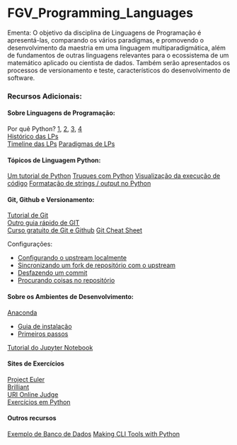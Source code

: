# FGV_Programming_Languages  

Ementa:
O objetivo da disciplina de Linguagens de Programação é apresentá-las, comparando os vários paradigmas, e promovendo o desenvolvimento da maestria em uma linguagem multiparadigmática, além de fundamentos de outras linguagens relevantes para o ecossistema de um matemático aplicado ou cientista de dados. Também serão apresentados os processos de versionamento e teste, característicos do desenvolvimento de software.

### Recursos Adicionais:

#### Sobre Linguagens de Programação: 

Por quê Python?  [1](https://www.tiobe.com/tiobe-index/), [2](https://spectrum.ieee.org/at-work/innovation/the-2018-top-programming-languages), [3](https://medium.freecodecamp.org/best-programming-languages-to-learn-in-2018-ultimate-guide-bfc93e615b35), [4](https://www.edureka.co/blog/python-interesting-facts-you-need-to-know/)  
[Histórico das LPs](https://en.wikipedia.org/wiki/History_of_programming_languages)  
[Timeline das LPs](https://en.wikipedia.org/wiki/Timeline_of_programming_languages)
[Paradigmas de LPs](https://en.m.wikipedia.org/wiki/Programming_paradigm)  

#### Tópicos de Linguagem Python:
[Um tutorial de Python](https://python.swaroopch.com/)
[Truques com Python](https://hackernoon.com/python-tricks-101-2836251922e0)
[Visualização da execução de código](http://www.pythontutor.com/visualize.html#mode=edit) 
[Formatação de strings / output no Python](http://www.python-course.eu/python3_formatted_output.php)

#### Git, Github e Versionamento:

[Tutorial de Git](https://git-scm.com/book/pt-br/v1/Primeiros-passos-No%C3%A7%C3%B5es-B%C3%A1sicas-de-Git)  
[Outro guia rápido de GIT](http://rogerdudler.github.io/git-guide/index.pt_BR.html)  
[Curso gratuito de Git e Github](https://www.udemy.com/git-e-github-para-iniciantes/)
[Git Cheat Sheet](https://www.git-tower.com/blog/git-cheat-sheet/)

Configurações:
  + [Configurando o upstream localmente](https://help.github.com/articles/configuring-a-remote-for-a-fork/)
  + [Sincronizando um fork de repositório com o upstream](https://help.github.com/articles/syncing-a-fork/)
  + [Desfazendo um commit](https://blog.github.com/2015-06-08-how-to-undo-almost-anything-with-git/)
  + [Procurando coisas no repositório](https://www.tygertec.com/find-stuff-git/)  
 
#### Sobre os Ambientes de Desenvolvimento:

[Anaconda](https://www.anaconda.com/download/)
  + [Guia de instalação](https://paulovasconcellos.com.br/como-baixar-anaconda-31fd49c19bd8)
  + [Primeiros passos](https://opensource.com/article/18/4/getting-started-anaconda-python)

[Tutorial do Jupyter Notebook](https://www.datacamp.com/community/tutorials/tutorial-jupyter-notebook)



#### Sites de Exercícios

[Project Euler](https://projecteuler.net/)  
[Brilliant](http://brilliant.org/)  
[URI Online Judge](https://www.urionlinejudge.com.br/judge/en/login)  
[Exercícios em Python](http://joaoventura.net/static/files/python_exercises_book.pdf)

#### Outros recursos  

[Exemplo de Banco de Dados](https://github.com/datacharmer/test_db)
[Making CLI Tools with Python](https://medium.com/dabbler-in-de-stress/make-linux-cli-tools-756f7f7f06b3)
